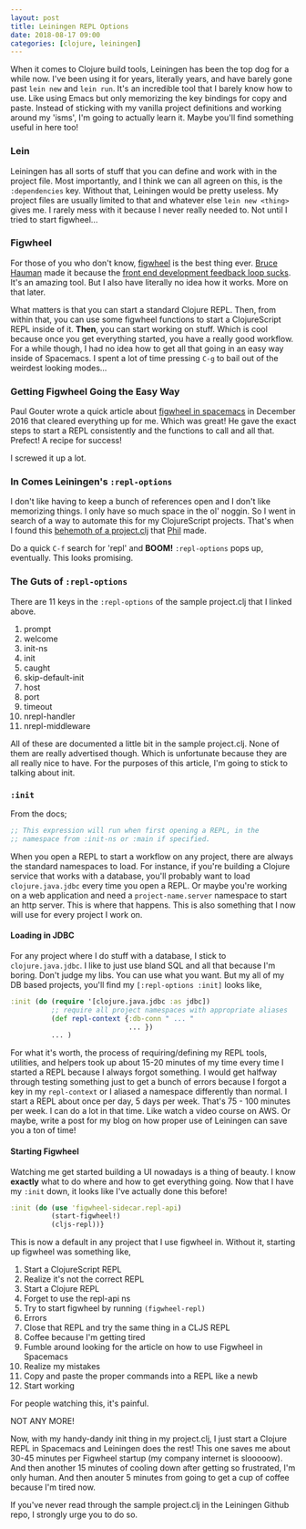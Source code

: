 ```yaml
---
layout: post
title: Leiningen REPL Options
date: 2018-08-17 09:00
categories: [clojure, leiningen]
---
```


When it comes to Clojure build tools, Leiningen has been the top dog for a while now.
I've been using it for years, literally years, and have barely gone past `lein new` and `lein run`.
It's an incredible tool that I barely know how to use.
Like using Emacs but only memorizing the key bindings for copy and paste.
Instead of sticking with my vanilla project definitions and working around my 'isms', I'm going to actually learn it.
Maybe you'll find something useful in here too!

### Lein

Leiningen has all sorts of stuff that you can define and work with in the project file.
Most importantly, and I think we can all agreen on this, is the `:dependencies` key.
Without that, Leiningen would be pretty useless.
My project files are usually limited to that and whatever else `lein new <thing>` gives me.
I rarely mess with it because I never really needed to.
Not until I tried to start figwheel...

### Figwheel

For those of you who don't know, [figwheel][1] is the best thing ever.
[Bruce Hauman][2] made it because the [front end development feedback loop sucks][3].
It's an amazing tool.
But I also have literally no idea how it works.
More on that later.

What matters is that you can start a standard Clojure REPL.
Then, from within that, you can use some figwheel functions to start a ClojureScript REPL inside of it.
__Then__, you can start working on stuff.
Which is cool because once you get everything started, you have a really good workflow.
For a while though, I had no idea how to get all that going in an easy way inside of Spacemacs.
I spent a lot of time pressing `C-g` to bail out of the weirdest looking modes...

### Getting Figwheel Going the Easy Way

Paul Gouter wrote a quick article about [figwheel in spacemacs][4] in December 2016 that cleared everything up for me.
Which was great!
He gave the exact steps to start a REPL consistently and the functions to call and all that.
Prefect!
A recipe for success!

I screwed it up a lot.

### In Comes Leiningen's `:repl-options`

I don't like having to keep a bunch of references open and I don't like memorizing things.
I only have so much space in the ol' noggin.
So I went in search of a way to automate this for my ClojureScript projects.
That's when I found this [behemoth of a project.clj][5] that [Phil][6] made.

Do a quick `C-f` search for 'repl' and __BOOM!__ `:repl-options` pops up, eventually.
This looks promising.

### The Guts of `:repl-options`

There are 11 keys in the `:repl-options` of the sample project.clj that I linked above.

1. prompt
2. welcome
3. init-ns
4. init
5. caught
6. skip-default-init
7. host
8. port
9. timeout
10. nrepl-handler
11. nrepl-middleware

All of these are documented a little bit in the sample project.clj.
None of them are really advertised though.
Which is unfortunate because they are all really nice to have.
For the purposes of this article, I'm going to stick to talking about init.

### `:init`

From the docs;
```clojure
;; This expression will run when first opening a REPL, in the
;; namespace from :init-ns or :main if specified.
```

When you open a REPL to start a workflow on any project, there are always the standard namespaces to load.
For instance, if you're building a Clojure service that works with a database, you'll probably want to load `clojure.java.jdbc` every time you open a REPL.
Or maybe you're working on a web application and need a `project-name.server` namespace to start an http server.
This is where that happens.
This is also something that I now will use for every project I work on.

#### Loading in JDBC

For any project where I do stuff with a database, I stick to `clojure.java.jdbc`.
I like to just use bland SQL and all that because I'm boring.
Don't judge my libs.
You can use what you want.
But my all of my DB based projects, you'll find my `[:repl-options :init]` looks like,

```clojure
:init (do (require '[clojure.java.jdbc :as jdbc])
          ;; require all project namespaces with appropriate aliases
          (def repl-context {:db-conn " ... "
                             ... })
          ... )
```

For what it's worth, the process of requiring/defining my REPL tools, utilities, and helpers took up about 15-20 minutes of my time every time I started a REPL because I always forgot something.
I would get halfway through testing something just to get a bunch of errors because I forgot a key in my `repl-context` or I aliased a namespace differently than normal.
I start a REPL about once per day, 5 days per week.
That's 75 - 100 minutes per week.
I can do a lot in that time.
Like watch a video course on AWS.
Or maybe, write a post for my blog on how proper use of Leiningen can save you a ton of time!

#### Starting Figwheel

Watching me get started building a UI nowadays is a thing of beauty.
I know __exactly__ what to do where and how to get everything going.
Now that I have my `:init` down, it looks like I've actually done this before!

```clojure
:init (do (use 'figwheel-sidecar.repl-api)
          (start-figwheel!)
          (cljs-repl))}
```

This is now a default in any project that I use figwheel in.
Without it, starting up figwheel was something like,

1. Start a ClojureScript REPL
2. Realize it's not the correct REPL
3. Start a Clojure REPL
4. Forget to use the repl-api ns
5. Try to start figwheel by running `(figwheel-repl)`
6. Errors
7. Close that REPL and try the same thing in a CLJS REPL
8. Coffee because I'm getting tired
9. Fumble around looking for the article on how to use Figwheel in Spacemacs
10. Realize my mistakes
11. Copy and paste the proper commands into a REPL like a newb
12. Start working

For people watching this, it's painful.

NOT ANY MORE!

Now, with my handy-dandy init thing in my project.clj, I just start a Clojure REPL in Spacemacs and Leiningen does the rest!
This one saves me about 30-45 minutes per Figwheel startup (my company internet is slooooow).
And then another 15 minutes of cooling down after getting so frustrated, I'm only human.
And then anouter 5 minutes from going to get a cup of coffee because I'm tired now.

If you've never read through the sample project.clj in the Leiningen Github repo, I strongly urge you to do so.

[1]: https://github.com/bhauman/lein-figwheel
[2]: https://github.com/bhauman
[3]: https://youtu.be/j-kj2qwJa_E
[4]: https://paultopia.github.io/posts-output/figwheel-emacs/
[5]: https://github.com/technomancy/leiningen/blob/master/sample.project.clj
[6]: https://github.com/technomancy
